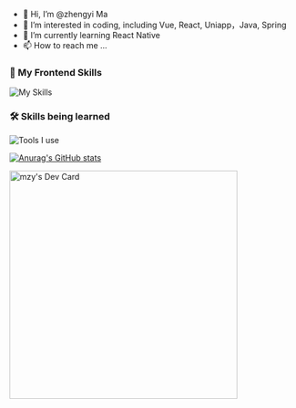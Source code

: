 - 👋 Hi, I’m @zhengyi Ma
- 👀 I’m interested in coding, including Vue, React, Uniapp，Java, Spring
- 🌱 I’m currently learning React Native
- 📫 How to reach me ...

<!---
zbncs/zbncs is a ✨ special ✨ repository because its `README.md` (this file) appears on your GitHub profile.
You can click the Preview link to take a look at your changes.
--->

### 🔭 My Frontend Skills

![My Skills](https://skillicons.dev/icons?i=vue,react,nextjs,nodejs,typescript,tailwind,webpack,vite)

### 🛠 Skills being learned

![Tools I use](https://skillicons.dev/icons?i=nestjs,nuxtjs)

[![Anurag's GitHub stats](https://github-readme-stats.vercel.app/api?username=zbncs&show_icons=true&theme=tokyonight)](https://github.com/anuraghazra/github-readme-stats)

<a href="https://app.daily.dev/mzy"><img src="https://api.daily.dev/devcards/eeb1ae490b504f149ddfd28c0331305e.png?r=rdl" width="400" alt="mzy's Dev Card"/></a>
